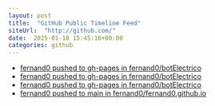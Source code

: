 ```yaml
---
layout: post
title:  "GitHub Public Timeline Feed"
siteUrl:  "http://github.com/"
date:  2025-01-18 15:45:16+00:00
categories: github
---
```

*  [fernand0 pushed to gh-pages in fernand0/botElectrico](https://github.com/fernand0/botElectrico/compare/ff73f2af28...ec7ce3cb31)
*  [fernand0 pushed to gh-pages in fernand0/botElectrico](https://github.com/fernand0/botElectrico/compare/b8c29487da...64dc4face7)
*  [fernand0 pushed to gh-pages in fernand0/botElectrico](https://github.com/fernand0/botElectrico/compare/a82c836fcb...2d2a3ef77b)
*  [fernand0 pushed to main in fernand0/fernand0.github.io](https://github.com/fernand0/fernand0.github.io/compare/d93455ed49...df04d0d03f)
